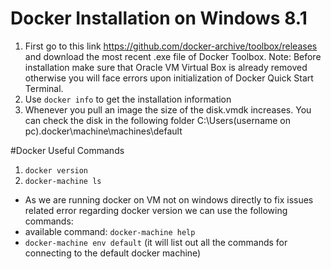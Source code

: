 # Docker Installation on Windows 8.1

1. First go to this link https://github.com/docker-archive/toolbox/releases and download the most recent .exe file of Docker Toolbox.
Note: Before installation make sure that Oracle VM Virtual Box is already removed otherwise you will face errors upon initialization of Docker Quick Start Terminal.
2. Use `docker info` to get the installation information
3. Whenever you pull an image the size of the disk.vmdk increases. You can check the disk in the following folder C:\Users\(username on pc)\.docker\machine\machines\default

#Docker Useful Commands
1. `docker version`
2. `docker-machine ls`
- As we are running docker on VM not on windows directly to fix issues related error regarding docker version we can use the following commands:
- available command: `docker-machine help`
- `docker-machine env default` (it will list out all the commands for connecting to the default docker machine)

